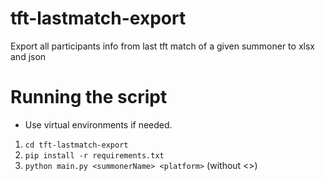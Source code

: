 # tft-lastmatch-export

Export all participants info from last tft match of a given summoner to xlsx and json

# Running the script

* Use virtual environments if needed.

1. `cd tft-lastmatch-export`
2. `pip install -r requirements.txt`
3. `python main.py <summonerName> <platform>` (without <>)
